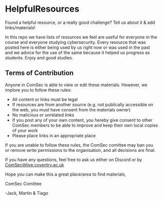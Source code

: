 # HelpfulResources
Found a helpful resource, or a really good challenge? Tell us about it &amp; add links/materials!

In this repo we have lists of resources we feel are useful for everyone in the course and everyone studying cybersecurity. Every resource that was posted here is either being used by us right now or was used in the past and we advice for the use of the same because it helped us progress as students.
Enjoy and good studies.

## Terms of Contribution
Anyone in ComSec is able to view or edit these materials. However, we implore you to follow these rules:

- All content or links must be legal
- If resources are from another source (e.g. not publically accessible on the web, you must have consent from the materials owner)
- No malicious or unrelated links
- If you post any of your own content, you hereby give consent to other ComSec members to be able to improve and keep their own local copies of your work
- Please place links in an appropriate place

If you are unable to follow these rules, the ComSec comittee may ban you or remove write permissions to the organisation, and all decisions are final.

If you have any questions, feel free to ask us either on Discord or by ComSec@live.coventry.ac.uk

Hope you can make this a great place/area to find materials,

ComSec Comittee

-Jack, Martin & Tiago
